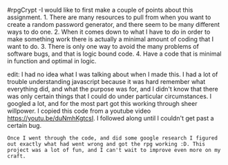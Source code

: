 #rpgCrypt
-I would like to first make a couple of points about this assignment.
    1. There are many resources to pull from when you want to create a random password generator, and there seem to be many different ways to do one.
    2. When it comes down to what I have to do in order to make something work there is actually a minimal amount of coding that I want to do. 
    3. There is only one way to avoid the many problems of software bugs, and that is logic bound code.
    4. Have a code that is minimal in function and optimal in logic. 

edit: I had no idea what I was talking about when I made this. I had a lot of trouble understanding javascript because it was hard remember what everything did, and what the purpose was for, and I didn't know that there was only certain things that I could do under particular circumstances. I googled a lot, and for the most part got this working through sheer willpower. I copied this code from a youtube video https://youtu.be/duNmhKgtcsI. I followed along until I couldn't get past a certain bug. 

    Once I went through the code, and did some google research I figured out exactly what had went wrong and got the rpg working :D. This project was a lot of fun, and I can't wait to improve even more on my craft.
